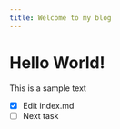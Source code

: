 ```yaml
---
title: Welcome to my blog
---
```


# Hello World!

This is a sample text

- [x] Edit index.md
- [ ] Next task
